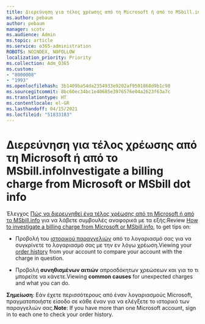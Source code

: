 ```yaml
---
title: Διερεύνηση για τέλος χρέωσης από τη Microsoft ή από το MSbill.info
ms.author: pebaum
author: pebaum
manager: scotv
ms.audience: Admin
ms.topic: article
ms.service: o365-administration
ROBOTS: NOINDEX, NOFOLLOW
localization_priority: Priority
ms.collection: Adm_O365
ms.custom:
- "8000008"
- "1993"
ms.openlocfilehash: 3b1409ba54da2354933e9202af9501868d9b1c90
ms.sourcegitcommit: 8bc60ec34bc1e40685e3976576e04a2623f63a7c
ms.translationtype: HT
ms.contentlocale: el-GR
ms.lasthandoff: 04/15/2021
ms.locfileid: "51833183"
---
```

# <a name="investigate-a-billing-charge-from-microsoft-or-msbill-dot-info"></a><span data-ttu-id="7a585-102">Διερεύνηση για τέλος χρέωσης από τη Microsoft ή από το MSbill.info</span><span class="sxs-lookup"><span data-stu-id="7a585-102">Investigate a billing charge from Microsoft or MSbill dot info</span></span>

<span data-ttu-id="7a585-103">Έλεγχος [Πώς να διερευνηθεί ένα τέλος χρέωσης από τη Microsoft ή από το MSbill.info](https://support.microsoft.com/help/10623/microsoft-account-investigate-billing-charge) για να λάβετε συμβουλές αναφορικά με τα εξής:</span><span class="sxs-lookup"><span data-stu-id="7a585-103">Review [How to investigate a billing charge from Microsoft or MSbill.info](https://support.microsoft.com/help/10623/microsoft-account-investigate-billing-charge), to get tips on:</span></span> 

- <span data-ttu-id="7a585-104">Προβολή του [ιστορικού παραγγελιών](https://account.microsoft.com/billing/orders/) από το λογαριασμό σας για να συγκρίνετε το λογαριασμό σας με την εν λόγω χρέωση.</span><span class="sxs-lookup"><span data-stu-id="7a585-104">Viewing your [order history](https://account.microsoft.com/billing/orders/) from your account to compare your account with the charge in question.</span></span>

- <span data-ttu-id="7a585-105">Προβολή **συνηθισμένων αιτιών** απροσδόκητων χρεώσεων και για το τι μπορείτε να κάνετε.</span><span class="sxs-lookup"><span data-stu-id="7a585-105">Viewing **common causes** for unexpected charges and what you can do.</span></span>

<span data-ttu-id="7a585-106">**Σημείωση**: Εάν έχετε περισσότερους από έναν λογαριασμούς Microsoft, πραγματοποιήστε είσοδο σε κάθε έναν για να ελέγξετε το ιστορικό των παραγγελιών σας.</span><span class="sxs-lookup"><span data-stu-id="7a585-106">**Note**: If you have more than one Microsoft account, sign in to each one to check your order history.</span></span>
